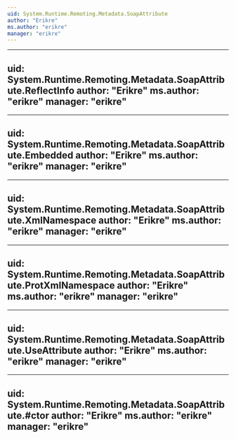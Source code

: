 ```yaml
---
uid: System.Runtime.Remoting.Metadata.SoapAttribute
author: "Erikre"
ms.author: "erikre"
manager: "erikre"
---
```


---
uid: System.Runtime.Remoting.Metadata.SoapAttribute.ReflectInfo
author: "Erikre"
ms.author: "erikre"
manager: "erikre"
---

---
uid: System.Runtime.Remoting.Metadata.SoapAttribute.Embedded
author: "Erikre"
ms.author: "erikre"
manager: "erikre"
---

---
uid: System.Runtime.Remoting.Metadata.SoapAttribute.XmlNamespace
author: "Erikre"
ms.author: "erikre"
manager: "erikre"
---

---
uid: System.Runtime.Remoting.Metadata.SoapAttribute.ProtXmlNamespace
author: "Erikre"
ms.author: "erikre"
manager: "erikre"
---

---
uid: System.Runtime.Remoting.Metadata.SoapAttribute.UseAttribute
author: "Erikre"
ms.author: "erikre"
manager: "erikre"
---

---
uid: System.Runtime.Remoting.Metadata.SoapAttribute.#ctor
author: "Erikre"
ms.author: "erikre"
manager: "erikre"
---
